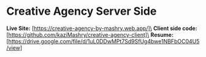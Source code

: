 # Creative Agency Server Side
**Live Site:** [https://creative-agency-by-mashry.web.app/]\
**Client side code:** [https://github.com/kaziMashry/creative-agency-client]\
**Resume:** [https://drive.google.com/file/d/1uL0DDwMPt7Sd9SfUg4bwe1NBFbOC04U5/view]
